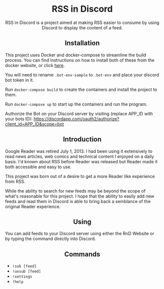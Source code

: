 <div align="center">
    <h1>RSS in Discord</h1>
    RSS in Discord is a project aimed at making RSS easier to consume by using Discord to display the content of a feed.
</div>

<h2 align="center">Installation</h2>

This project uses Docker and docker-compose to streamline the build process. You can find instructions on how to install both of these from the docker website, or click <a href="https://docs.docker.com/compose/gettingstarted/">here</a>.

You will need to rename `.bot-env-sample` to `.bot-env` and place your discord bot token in it.

Run `docker-compose build` to create the containers and install the project to them.

Run `docker-compose up` to start up the containers and run the program.

Authorize the Bot on your Discord server by visiting (replace APP_ID with your bots ID):
https://discordapp.com/oauth2/authorize?client_id=APP_ID&scope=bot

<h2 align="center">Introduction</h2>
Google Reader was retired July 1, 2013. I had been using it extensively to read news articles, web comics and technical content I enjoyed on a daily basis. I'd known about RSS before Reader was released but Reader made it both accessible and easy to use.

This project was born out of a desire to get a more Reader like experience from RSS.

While the ability to search for new feeds may be beyond the scope of what's reasonable for this project. I hope that the ability to easily add new feeds and read them in Discord is able to bring back a semblance of the original Reader experience.

<h2 align="center">Using</h2>

You can add feeds to your Discord server using either the <a>RnD Website</a> or by typing the command directly into Discord.

<h2 align="center">Commands</h2>

- `!sub [feed]`
- `!unsub [feed]`
- `!settings`
- `!help`
